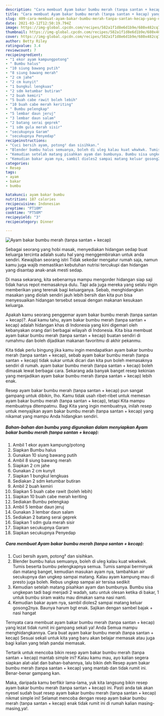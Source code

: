 ```yaml
---
description: "Cara membuat Ayam bakar bumbu merah (tanpa santan + kecap) yang nikmat Untuk Jualan"
title: "Cara membuat Ayam bakar bumbu merah (tanpa santan + kecap) yang nikmat Untuk Jualan"
slug: 409-cara-membuat-ayam-bakar-bumbu-merah-tanpa-santan-kecap-yang-nikmat-untuk-jualan
date: 2021-03-12T12:50:19.794Z
image: https://img-global.cpcdn.com/recipes/582a1f1d8e6d1b9e/680x482cq70/ayam-bakar-bumbu-merah-tanpa-santan-kecap-foto-resep-utama.jpg
thumbnail: https://img-global.cpcdn.com/recipes/582a1f1d8e6d1b9e/680x482cq70/ayam-bakar-bumbu-merah-tanpa-santan-kecap-foto-resep-utama.jpg
cover: https://img-global.cpcdn.com/recipes/582a1f1d8e6d1b9e/680x482cq70/ayam-bakar-bumbu-merah-tanpa-santan-kecap-foto-resep-utama.jpg
author: Betty Riley
ratingvalue: 3.4
reviewcount: 7
recipeingredient:
- "1 ekor ayam kampungpotong"
- " Bumbu halus"
- "10 siung bawang putih"
- "8 siung bawang merah"
- "2 cm jahe"
- "2 cm kunyit"
- "1 bungkul lengkuas"
- "2 sdm ketumbar butiran"
- "2 buah kemiri"
- "5 buah cabe rawit boleh lebih"
- "10 buah cabe merah keriting"
- " Bumbu pelengkap"
- "5 lembar daun jeruj"
- "3 lembar daun salam"
- "2 batang serai geprek"
- "1 sdm gula merah sisir"
- "secukupnya Garam"
- "secukupnya Penyedap"
recipeinstructions:
- "Cuci bersih ayam, potong² dan sisihkan."
- "Blender bumbu halus semuanya, boleh di uleg kalau kuat wkwkwk. Tumis beserta bumbu pelengkapnya semua. Tumis sampai berminyak dan matang banget, kemudian masukan ayam nya, tambahkan air secukupnya dan ungkep sampai matang. Kalau ayam kampung mau di presto juga boleh. Rebus ungkep sampai air tersisa sedikit"
- "Kemudian setelah matang pisahkan ayam dan bumbunya. Bumbu sisa ungkepan tadi bagi menjadi 2 wadah, satu untuk olesan ketika di bakar, 1 untuk bumbu siram waktu mau dimakan sama nasi nanti."
- "Kemudian bakar ayam nya, sambil dioles2 sampai matang keluar gosong2nya. Baunya harum bgt enak. Sajikan dengan sambel bajak + nasi hangat"
categories:
- Resep
tags:
- ayam
- bakar
- bumbu

katakunci: ayam bakar bumbu 
nutrition: 187 calories
recipecuisine: Indonesian
preptime: "PT10M"
cooktime: "PT58M"
recipeyield: "3"
recipecategory: Dinner

---
```



![Ayam bakar bumbu merah (tanpa santan + kecap)](https://img-global.cpcdn.com/recipes/582a1f1d8e6d1b9e/680x482cq70/ayam-bakar-bumbu-merah-tanpa-santan-kecap-foto-resep-utama.jpg)

Sebagai seorang yang hobi masak, menyediakan hidangan sedap buat keluarga tercinta adalah suatu hal yang menggembirakan untuk anda sendiri. Kewajiban seorang istri Tidak sekedar mengatur rumah saja, namun kamu juga wajib memastikan kebutuhan nutrisi tercukupi dan hidangan yang disantap anak-anak mesti sedap.

Di masa  sekarang, kita sebenarnya mampu mengorder hidangan siap saji tidak harus repot memasaknya dulu. Tapi ada juga mereka yang selalu ingin memberikan yang terenak bagi keluarganya. Sebab, menghidangkan masakan yang diolah sendiri jauh lebih bersih dan kita pun bisa menyesuaikan hidangan tersebut sesuai dengan makanan kesukaan keluarga. 



Apakah kamu seorang penggemar ayam bakar bumbu merah (tanpa santan + kecap)?. Asal kamu tahu, ayam bakar bumbu merah (tanpa santan + kecap) adalah hidangan khas di Indonesia yang kini digemari oleh kebanyakan orang dari berbagai wilayah di Indonesia. Kita bisa membuat ayam bakar bumbu merah (tanpa santan + kecap) buatan sendiri di rumahmu dan boleh dijadikan makanan favoritmu di akhir pekanmu.

Kita tidak perlu bingung jika kamu ingin mendapatkan ayam bakar bumbu merah (tanpa santan + kecap), sebab ayam bakar bumbu merah (tanpa santan + kecap) tidak sukar untuk dicari dan kita pun boleh memasaknya sendiri di rumah. ayam bakar bumbu merah (tanpa santan + kecap) boleh dimasak lewat berbagai cara. Sekarang ada banyak banget resep kekinian yang menjadikan ayam bakar bumbu merah (tanpa santan + kecap) lebih enak.

Resep ayam bakar bumbu merah (tanpa santan + kecap) pun sangat gampang untuk dibikin, lho. Kamu tidak usah ribet-ribet untuk memesan ayam bakar bumbu merah (tanpa santan + kecap), tetapi Kita mampu membuatnya ditempatmu. Bagi Kita yang ingin membuatnya, inilah resep untuk menyajikan ayam bakar bumbu merah (tanpa santan + kecap) yang nikamat yang mampu Anda hidangkan sendiri.

<!--inarticleads1-->

##### Bahan-bahan dan bumbu yang digunakan dalam menyiapkan Ayam bakar bumbu merah (tanpa santan + kecap):

1. Ambil 1 ekor ayam kampung/potong
1. Siapkan  Bumbu halus
1. Gunakan 10 siung bawang putih
1. Ambil 8 siung bawang merah
1. Siapkan 2 cm jahe
1. Gunakan 2 cm kunyit
1. Siapkan 1 bungkul lengkuas
1. Sediakan 2 sdm ketumbar butiran
1. Ambil 2 buah kemiri
1. Siapkan 5 buah cabe rawit (boleh lebih)
1. Siapkan 10 buah cabe merah keriting
1. Sediakan  Bumbu pelengkap
1. Ambil 5 lembar daun jeruj
1. Gunakan 3 lembar daun salam
1. Sediakan 2 batang serai geprek
1. Siapkan 1 sdm gula merah sisir
1. Siapkan secukupnya Garam
1. Siapkan secukupnya Penyedap




<!--inarticleads2-->

##### Cara membuat Ayam bakar bumbu merah (tanpa santan + kecap):

1. Cuci bersih ayam, potong² dan sisihkan.
1. Blender bumbu halus semuanya, boleh di uleg kalau kuat wkwkwk. Tumis beserta bumbu pelengkapnya semua. Tumis sampai berminyak dan matang banget, kemudian masukan ayam nya, tambahkan air secukupnya dan ungkep sampai matang. Kalau ayam kampung mau di presto juga boleh. Rebus ungkep sampai air tersisa sedikit
1. Kemudian setelah matang pisahkan ayam dan bumbunya. Bumbu sisa ungkepan tadi bagi menjadi 2 wadah, satu untuk olesan ketika di bakar, 1 untuk bumbu siram waktu mau dimakan sama nasi nanti.
1. Kemudian bakar ayam nya, sambil dioles2 sampai matang keluar gosong2nya. Baunya harum bgt enak. Sajikan dengan sambel bajak + nasi hangat




Ternyata cara membuat ayam bakar bumbu merah (tanpa santan + kecap) yang lezat tidak rumit ini gampang sekali ya! Anda Semua mampu menghidangkannya. Cara buat ayam bakar bumbu merah (tanpa santan + kecap) Sesuai sekali untuk kita yang baru akan belajar memasak atau juga bagi kalian yang telah pandai memasak.

Tertarik untuk mencoba bikin resep ayam bakar bumbu merah (tanpa santan + kecap) mantab simple ini? Kalau kamu mau, ayo kalian segera siapkan alat-alat dan bahan-bahannya, lalu bikin deh Resep ayam bakar bumbu merah (tanpa santan + kecap) yang mantab dan tidak rumit ini. Benar-benar gampang kan. 

Maka, daripada kamu berfikir lama-lama, yuk kita langsung bikin resep ayam bakar bumbu merah (tanpa santan + kecap) ini. Pasti anda tak akan nyesel sudah buat resep ayam bakar bumbu merah (tanpa santan + kecap) nikmat simple ini! Selamat mencoba dengan resep ayam bakar bumbu merah (tanpa santan + kecap) enak tidak rumit ini di rumah kalian masing-masing,ya!.

